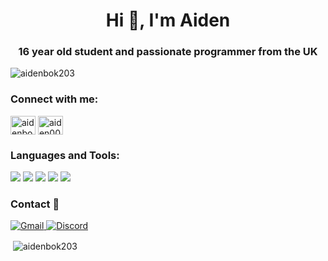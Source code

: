 <h1 align="center">Hi 👋, I'm Aiden</h1>
<h3 align="center">16 year old student and passionate programmer from the UK</h3>

<p align="left"> <img src="https://komarev.com/ghpvc/?username=aidenbok203&label=Profile%20views&color=0e75b6&style=flat" alt="aidenbok203" /> </p>

<h3 align="left">Connect with me:</h3>
<p align="left">
<a href="http://linkedin.com/in/aiden-bok-5891b5270" target="blank"><img align="center" src="https://raw.githubusercontent.com/rahuldkjain/github-profile-readme-generator/master/src/images/icons/Social/linked-in-alt.svg" alt="aidenbok" height="30" width="40" /></a>
<a href="https://www.youtube.com/@aiden0002" target="blank"><img align="center" src="https://raw.githubusercontent.com/rahuldkjain/github-profile-readme-generator/master/src/images/icons/Social/youtube.svg" alt="aiden0002" height="30" width="40" /></a>
</p>

<h3 align="left">Languages and Tools:</h3>
<p align="left"> <img src="https://img.shields.io/badge/C%2B%2B-00599C?style=for-the-badge&logo=c%2B%2B&logoColor=white" /> <img src="https://img.shields.io/badge/Python-FFD43B?style=for-the-badge&logo=python&logoColor=blue" /> <img src="https://img.shields.io/badge/HTML5-E34F26?style=for-the-badge&logo=html5&logoColor=white" /> <img src="https://img.shields.io/badge/CSS3-1572B6?style=for-the-badge&logo=css3&logoColor=white" /> <img src="https://img.shields.io/badge/Sqlite-003B57?style=for-the-badge&logo=sqlite&logoColor=white" /> </p>

<h3 align="left">Contact 📧</h3>
<p align="left">
  <a href="mailto:aidenbok203@gmail.com"> <img src="https://img.shields.io/badge/Gmail-D14836?style=for-the-badge&logo=gmail&logoColor=white" alt="Gmail" /> </a>
  <a href="https://discord.com/users/794565114744406036"> <img src="https://img.shields.io/badge/Discord-5865F2?style=for-the-badge&logo=discord&logoColor=white" alt="Discord" /> </a>
</p>

<p>&nbsp;<img align="center" src="https://github-readme-stats.vercel.app/api?username=aidenbok203&show_icons=true&locale=en" alt="aidenbok203" /></p>
